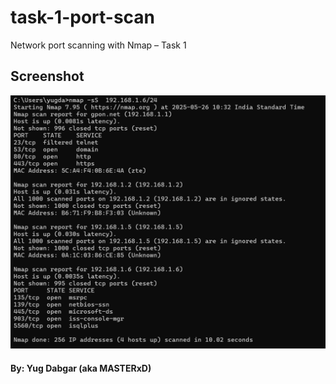 # task-1-port-scan
Network port scanning with Nmap – Task 1
## Screenshot

![Nmap Output](Screenshots/nmap_scan_output.png)
#### By: Yug Dabgar (aka MASTERxD)
